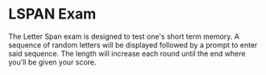 # LSPAN Exam
The Letter Span exam is designed to test one's short term memory. A sequence of random letters will be displayed followed by a prompt to enter said sequence. The length will increase each round until the end where you'll be given your score.
